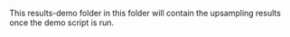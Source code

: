 This results-demo folder in this folder will contain the upsampling results once the demo script is run.